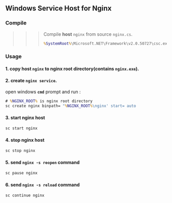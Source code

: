 ## Windows Service Host for Nginx

### **Compile**
>>> Compile **host** `nginx` from source `nginx.cs`.
>>>```cmd
>>> %SystemRoot%\Microsoft.NET\Framework\v2.0.50727\csc.exe /target:winexe /out:nginx  nginx.cs
>>>```

### **Usage**

#### 1. copy host `nginx` to nginx root directory(contains `nginx.exe`).

#### 2. create `nginx service`.
open windows **`cmd`** prompt and run :
```cmd
# %NGINX_ROOT% is nginx root directory
sc create nginx binpath= "%NGINX_ROOT%\nginx' start= auto
```

#### 3. start nginx host
```cmd
sc start nginx
```

#### 4. stop nginx host
```cmd
sc stop nginx
```

#### 5. send `nginx -s reopen` command
```cmd
sc pause nginx
```

#### 6. send `nginx -s reload` command
```cmd
sc continue nginx
```